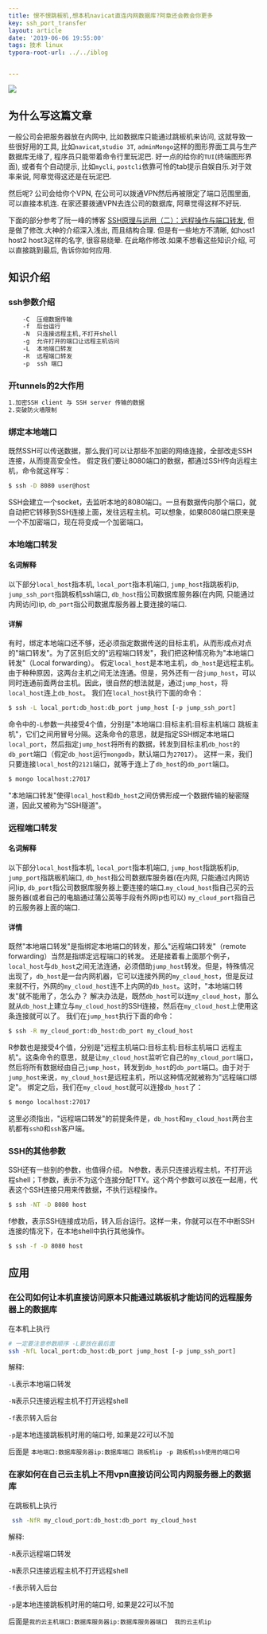 ```yaml
---
title: 恨不恨跳板机,想本机navicat直连内网数据库?阿章还会教会你更多
key: ssh_port_transfer
layout: article
date: '2019-06-06 19:55:00'
tags: 技术 linux
typora-root-url: ../../iblog


---
```


![](http://psf4tlwcj.bkt.clouddn.com/img/20190606200306.png)

## 为什么写这篇文章

一般公司会把服务器放在内网中, 比如数据库只能通过跳板机来访问, 这就导致一些很好用的工具, 比如`navicat`,`studio 3T`, `adminMongo`这样的图形界面工具与生产数据库无缘了, 程序员只能带着命令行里玩泥巴. 好一点的给你的`TUI`(终端图形界面), 或者有个自动提示, 比如`mycli`, `postcli`依靠可怜的tab提示自娱自乐.对于效率来说, 阿章觉得这还是在玩泥巴.

然后呢? 公司会给你个VPN, 在公司可以拨通VPN然后再被限定了端口范围里面, 可以直接本机连. 在家还要拨通VPN去连公司的数据库, 阿章觉得这样不好玩.

下面的部分参考了阮一峰的博客 [SSH原理与运用（二）：远程操作与端口转发](http://www.ruanyifeng.com/blog/2011/12/ssh_port_forwarding.html),  但是做了修改.大神的介绍深入浅出, 而且结构合理. 但是有一些地方不清晰, 如host1  host2 host3这样的名字, 很容易绕晕. 在此略作修改.如果不想看这些知识介绍, 可以直接跳到最后, 告诉你如何应用.

## 知识介绍

### ssh参数介绍

```bash
    -C  压缩数据传输
    -f  后台运行
    -N  只连接远程主机,不打开shell
    -g  允许打开的端口让远程主机访问        
    -L  本地端口转发
    -R  远程端口转发
    -p  ssh 端口
```

### 开tunnels的2大作用

```bash
1.加密SSH client 与 SSH server 传输的数据
2.突破防火墙限制
```

### 绑定本地端口

既然SSH可以传送数据，那么我们可以让那些不加密的网络连接，全部改走SSH连接，从而提高安全性。 假定我们要让8080端口的数据，都通过SSH传向远程主机，命令就这样写：

```bash
$ ssh -D 8080 user@host
```

SSH会建立一个socket，去监听本地的8080端口。一旦有数据传向那个端口，就自动把它转移到SSH连接上面，发往远程主机。可以想象，如果8080端口原来是一个不加密端口，现在将变成一个加密端口。

### 本地端口转发

#### 名词解释

以下部分`local_host`指本机, `local_port`指本机端口, `jump_host`指跳板机ip, `jump_ssh_port`指跳板机ssh端口, `db_host`指公司数据库服务器(在内网, 只能通过内网访问)ip, `db_port`指公司数据库服务器上要连接的端口.

#### 详解

有时，绑定本地端口还不够，还必须指定数据传送的目标主机，从而形成点对点的"端口转发"。为了区别后文的"远程端口转发"，我们把这种情况称为"本地端口转发"（Local forwarding）。 假定`local_host`是本地主机，`db_host`是远程主机。由于种种原因，这两台主机之间无法连通。但是，另外还有一台`jump_host`，可以同时连通前面两台主机。因此，很自然的想法就是，通过`jump_host`，将`local_host`连上`db_host`。 我们在`local_host`执行下面的命令：

```bash
$ ssh -L local_port:db_host:db_port jump_host [-p jump_ssh_port]
```

命令中的`-L`参数一共接受4个值，分别是"本地端口:目标主机:目标主机端口  跳板主机"，它们之间用冒号分隔。这条命令的意思，就是指定SSH绑定本地端口`local_port`，然后指定`jump_host`将所有的数据，转发到目标主机`db_host`的`db_port`端口（假定`db_host`运行`mongodb`，默认端口为`27017`）。 这样一来，我们只要连接`local_host`的`2121`端口，就等于连上了`db_host`的`db_port`端口。

```bash
$ mongo localhost:27017
```

"本地端口转发"使得`local_host`和`db_host`之间仿佛形成一个数据传输的秘密隧道，因此又被称为"SSH隧道"。

### 远程端口转发

#### 名词解释

以下部分`local_host`指本机, `local_port`指本机端口, `jump_host`指跳板机ip, `jump_port`指跳板机端口, `db_host`指公司数据库服务器(在内网, 只能通过内网访问)ip, `db_port`指公司数据库服务器上要连接的端口.`my_cloud_host`指自己买的云服务器(或者自己的电脑通过蒲公英等手段有外网ip也可以) `my_cloud_port`指自己的云服务器上面的端口.

#### 详情

既然"本地端口转发"是指绑定本地端口的转发，那么"远程端口转发"（remote forwarding）当然是指绑定远程端口的转发。 还是接着看上面那个例子，`local_host`与`db_host`之间无法连通，必须借助`jump_host`转发。但是，特殊情况出现了，`db_host`是一台内网机器，它可以连接外网的`my_cloud_host`，但是反过来就不行，外网的`my_cloud_host`连不上内网的`db_host`。这时，"本地端口转发"就不能用了，怎么办？ 解决办法是，既然`db_host`可以连`my_cloud_host`，那么就从`db_host`上建立与`my_cloud_host`的SSH连接，然后在`my_cloud_host`上使用这条连接就可以了。 我们在`jump_host`执行下面的命令：

```bash
$ ssh -R my_cloud_port:db_host:db_port my_cloud_host
```

R参数也是接受4个值，分别是"远程主机端口:目标主机:目标主机端口 远程主机"。这条命令的意思，就是让`my_cloud_host`监听它自己的`my_cloud_port`端口，然后将所有数据经由自己`jump_host`，转发到`db_host`的`db_port`端口。由于对于`jump_host`来说，`my_cloud_host`是远程主机，所以这种情况就被称为"远程端口绑定"。 绑定之后，我们在`my_cloud_host`就可以连接`db_host`了：

```bash
$ mongo localhost:27017
```

这里必须指出，"远程端口转发"的前提条件是，`db_host`和`my_cloud_host`两台主机都有`sshD`和`ssh`客户端。

### SSH的其他参数

SSH还有一些别的参数，也值得介绍。 N参数，表示只连接远程主机，不打开远程shell；T参数，表示不为这个连接分配TTY。这个两个参数可以放在一起用，代表这个SSH连接只用来传数据，不执行远程操作。

```bash
$ ssh -NT -D 8080 host
```

f参数，表示SSH连接成功后，转入后台运行。这样一来，你就可以在不中断SSH连接的情况下，在本地shell中执行其他操作。

```bash
$ ssh -f -D 8080 host
```

## 应用

### 在公司如何让本机直接访问原本只能通过跳板机才能访问的远程服务器上的数据库

在本机上执行

```bash
# 一定要注意参数顺序 -L要放在最后面
ssh -NfL local_port:db_host:db_port jump_host [-p jump_ssh_port]
```

解释:

`-L`表示本地端口转发 

`-N`表示只连接远程主机不打开远程shell

 `-f`表示转入后台

 `-p`是本地连接跳板机时用的端口号, 如果是22可以不加

后面是 `本地端口:数据库服务器ip:数据库端口 跳板机ip -p 跳板机ssh使用的端口号`

### 在家如何在自己云主机上不用vpn直接访问公司内网服务器上的数据库

在跳板机上执行

```bash
 ssh -NfR my_cloud_port:db_host:db_port my_cloud_host
```

解释:

`-R`表示远程端口转发 

`-N`表示只连接远程主机不打开远程shell

 `-f`表示转入后台

 `-p`是本地连接跳板机时用的端口号, 如果是22可以不加

后面是`我的云主机端口:数据库服务器ip:数据库服务器端口  我的云主机ip`